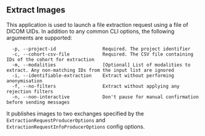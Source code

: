 ## Extract Images

This application is used to launch a file extraction request using a file of DICOM UIDs. In addition to any common CLI options, the following arguments are supported:

```console
  -p, --project-id                 Required. The project identifier
  -c, --cohort-csv-file            Required. The CSV file containing IDs of the cohort for extraction
  -m, --modalities                 [Optional] List of modalities to extract. Any non-matching IDs from the input list are ignored
  -i, --identifiable-extraction    Extract without performing anonymisation
  -f, --no-filters                 Extract without applying any rejection filters
  -n, --non-interactive            Don't pause for manual confirmation before sending messages
```

It publishes images to two exchanges specified by the `ExtractionRequestProducerOptions` and `ExtractionRequestInfoProducerOptions` config options.
